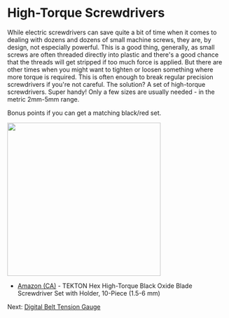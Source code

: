 # High-Torque Screwdrivers

While electric screwdrivers can save quite a bit of time when it comes to dealing with dozens and dozens of small machine screws, they are, by design, not especially powerful. 
This is a good thing, generally, as small screws are often threaded directly into plastic and there's a good chance that the threads will get stripped if too much force is applied. 
But there are other times when you might want to tighten or loosen something where more torque is required. This is often enough to break regular precision screwdrivers if you're not careful. 
The solution? A set of high-torque screwdrivers. Super handy! Only a few sizes are usually needed - in the metric 2mm-5mm range.

Bonus points if you can get a matching black/red set. 

<kbd><a href="URL"><img src=https://github.com/500Foods/WelcomeToTroodon/assets/41052272/fe622605-4828-4d82-b64c-6fde7a5671d1 height=auto width=350></a></kbd>

- [Amazon (CA)](https://a.co/d/5eMKST0) - TEKTON Hex High-Torque Black Oxide Blade Screwdriver Set with Holder, 10-Piece (1.5-6 mm)

Next: [Digital Belt Tension Gauge](https://github.com/500Foods/WelcomeToTroodon/blob/main/docs/level_1/digital_belt_gauge.md)

